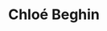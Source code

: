 ---
career: ''
conditions: ''
description: Consultante & formatrice indépendante en accessibilité numérique
domains:
- marketing
- communication
- numerique
- design-et-ecoconception
- communication
- design-et-ecoconception
- numerique
- design-et-ecoconception
email: chloe.beghin@mmibordeaux.com
linkedin: linkedin.com/in/chloebeghin
phone: 0607279593
regions: nouvelle-aquitaine
remote: Non, en présentiel uniquement
services: Cours sur l'accessibilité numérique
title: Chloé  Beghin
website: ''
---